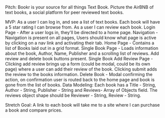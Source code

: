 Pitch: Bookr is your source for all things Text Book. Picture the AirBNB of text books, a social platform for peer reviewed text books. 

MVP: As a user I can log in, and see a list of text books. Each book will have a 5 star rating I can browse from. As a user I can review each book. 
Login Page - After a user logs in, they'll be directed to a home page.
Navigation - Navigation is present on all pages, Users should know what page is active by clicking on a nav link and activating their tab.
Home Page - Contains a list of Books laid out in a grid format.
Single Book Page - Loads information about the book, Author, Name, Publisher and a scrolling list of reviews. Add review and delete book buttons present.
Single Book Add Review Page - Clicking add review brings up a form (could be modal, could be its own page) where a user can add their review of the book. Clicking submit adds the review to the books information.
Delete Book - Modal confirming the action, on confirmation user is routed back to the home page and book is gone from the list of books. 
Data Modeling: Each book has a Title - String, Author - String, Publisher - String and Reviews- Array of Objects field. The reviews object shape should be Reviewer - String, Review - String. 

Stretch Goal: A link to each book will take me to a site where I can purchase a book and compare prices.

